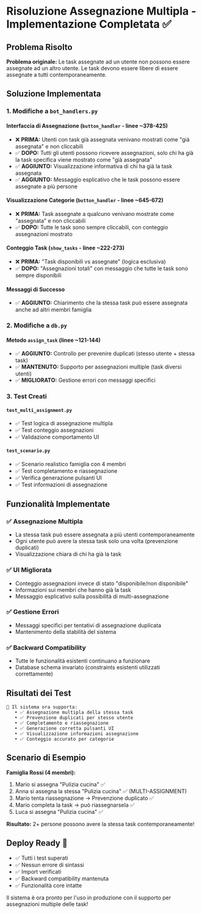 # Risoluzione Assegnazione Multipla - Implementazione Completata ✅

## Problema Risolto

**Problema originale:** Le task assegnate ad un utente non possono essere assegnate ad un altro utente. Le task devono essere libere di essere assegnate a tutti contemporaneamente.

## Soluzione Implementata

### 1. **Modifiche a `bot_handlers.py`**

#### Interfaccia di Assegnazione (`button_handler` - linee ~378-425)
- ❌ **PRIMA:** Utenti con task già assegnata venivano mostrati come "già assegnata" e non cliccabili
- ✅ **DOPO:** Tutti gli utenti possono ricevere assegnazioni, solo chi ha già la task specifica viene mostrato come "già assegnata"
- ✅ **AGGIUNTO:** Visualizzazione informativa di chi ha già la task assegnata
- ✅ **AGGIUNTO:** Messaggio esplicativo che le task possono essere assegnate a più persone

#### Visualizzazione Categorie (`button_handler` - linee ~645-672)
- ❌ **PRIMA:** Task assegnate a qualcuno venivano mostrate come "assegnata" e non cliccabili
- ✅ **DOPO:** Tutte le task sono sempre cliccabili, con conteggio assegnazioni mostrato

#### Conteggio Task (`show_tasks` - linee ~222-273)
- ❌ **PRIMA:** "Task disponibili vs assegnate" (logica esclusiva)
- ✅ **DOPO:** "Assegnazioni totali" con messaggio che tutte le task sono sempre disponibili

#### Messaggi di Successo
- ✅ **AGGIUNTO:** Chiarimento che la stessa task può essere assegnata anche ad altri membri famiglia

### 2. **Modifiche a `db.py`**

#### Metodo `assign_task` (linee ~121-144)
- ✅ **AGGIUNTO:** Controllo per prevenire duplicati (stesso utente + stessa task)
- ✅ **MANTENUTO:** Supporto per assegnazioni multiple (task diversi utenti)
- ✅ **MIGLIORATO:** Gestione errori con messaggi specifici

### 3. **Test Creati**

#### `test_multi_assignment.py`
- ✅ Test logica di assegnazione multipla
- ✅ Test conteggio assegnazioni
- ✅ Validazione comportamento UI

#### `test_scenario.py`
- ✅ Scenario realistico famiglia con 4 membri
- ✅ Test completamento e riassegnazione
- ✅ Verifica generazione pulsanti UI
- ✅ Test informazioni di assegnazione

## Funzionalità Implementate

### ✅ **Assegnazione Multipla**
- La stessa task può essere assegnata a più utenti contemporaneamente
- Ogni utente può avere la stessa task solo una volta (prevenzione duplicati)
- Visualizzazione chiara di chi ha già la task

### ✅ **UI Migliorata**
- Conteggio assegnazioni invece di stato "disponibile/non disponibile"
- Informazioni sui membri che hanno già la task
- Messaggio esplicativo sulla possibilità di multi-assegnazione

### ✅ **Gestione Errori**
- Messaggi specifici per tentativi di assegnazione duplicata
- Mantenimento della stabilità del sistema

### ✅ **Backward Compatibility**
- Tutte le funzionalità esistenti continuano a funzionare
- Database schema invariato (constraints esistenti utilizzati correttamente)

## Risultati dei Test

```
🎯 Il sistema ora supporta:
   • ✅ Assegnazione multipla della stessa task
   • ✅ Prevenzione duplicati per stesso utente
   • ✅ Completamento e riassegnazione
   • ✅ Generazione corretta pulsanti UI
   • ✅ Visualizzazione informazioni assegnazione
   • ✅ Conteggio accurato per categorie
```

## Scenario di Esempio

**Famiglia Rossi (4 membri):**
1. Mario si assegna "Pulizia cucina" ✅
2. Anna si assegna la stessa "Pulizia cucina" ✅ (MULTI-ASSIGNMENT)
3. Mario tenta riassegnazione → Prevenzione duplicato ✅
4. Mario completa la task → può riassegnarsela ✅
5. Luca si assegna "Pulizia cucina" ✅

**Risultato:** 2+ persone possono avere la stessa task contemporaneamente!

## Deploy Ready 🚀

- ✅ Tutti i test superati
- ✅ Nessun errore di sintassi
- ✅ Import verificati
- ✅ Backward compatibility mantenuta
- ✅ Funzionalità core intatte

Il sistema è ora pronto per l'uso in produzione con il supporto per assegnazioni multiple delle task!
